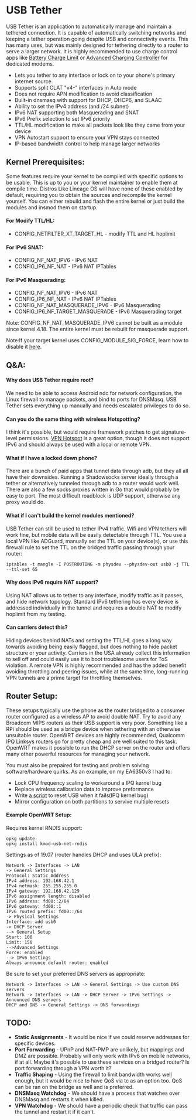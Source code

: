 # USB Tether

USB Tether is an application to automatically manage and maintain a tethered connection. It is capable of automatically switching networks and keeping a tether operation going despite USB and connectivity events. This has many uses, but was mainly designed for tethering directly to a router to serve a larger network. It is highly recommended to use charge control apps like [Battery Charge Limit](https://play.google.com/store/apps/details?id=com.slash.batterychargelimit&hl=en_US&gl=US) or [Advanced Charging Controller](https://forum.xda-developers.com/t/advanced-charging-controller-acc.3668427/) for dedicated modems.

 - Lets you tether to any interface or lock on to your phone's primary internet source.
 - Supports split CLAT "v4-" interfaces in Auto mode
 - Does not require APN modification to avoid classification
 - Built-in dnsmasq with support for DHCP, DHCP6, and SLAAC
 - Ability to set the IPv4 address (and /24 subnet)
 - IPv6 NAT supporting both Masquerading and SNAT
 - IPv6 Prefix selection to set IPv6 priority
 - TTL/HL modification to make all packets look like they came from your device
 - VPN Autostart support to ensure your VPN stays connected
 - IP-based bandwidth control to help manage larger networks

## Kernel Prerequisites:

Some features require your kernel to be compiled with specific options to be usable. This is up to you or your kernel maintainer to enable them at compile time. Distros Like Lineage OS will have none of these enabled by default, requiring you to obtain the sources and recompile the kernel yourself. You can either rebuild and flash the entire kernel or just build the modules and insmod them on startup.

#### For Modify TTL/HL:

- CONFIG_NETFILTER_XT_TARGET_HL - modify TTL and HL hoplimit

#### For IPv6 SNAT:

- CONFIG_NF_NAT_IPV6 - IPv6 NAT
- CONFIG_IP6_NF_NAT - IPv6 NAT IPTables

#### For IPv6 Masquerading:

- CONFIG_NF_NAT_IPV6 - IPv6 NAT
- CONFIG_IP6_NF_NAT - IPv6 NAT IPTables
- CONFIG_NF_NAT_MASQUERADE_IPV6 - IPv6 Masquerading
- CONFIG_IP6_NF_TARGET_MASQUERADE - IPv6 Masquerading target

Note: CONFIG_NF_NAT_MASQUERADE_IPV6 cannot be built as a module since kernel 4.18. The entire kernel must be rebuilt for masquerade support. 

Note:If your target kernel uses CONFIG_MODULE_SIG_FORCE, learn how to disable it [here](https://forum.xda-developers.com/t/guide-kernel-mod-patching-out-config_module_sig_force-on-stock-kernels.4278981/).

## Q&A:

#### Why does USB Tether require root?

We need to be able to access Android ndc for network configuration, the Linux firewall to manage packets, and bind to ports for DNSMasq. USB Tether sets everything up manually and needs escalated privileges to do so.

#### Can you do the same thing with wireless Hotspotting?

I think it's possible, but would require framework patches to get signature-level permissions. [VPN Hotspot](https://github.com/Mygod/VPNHotspot) is a great option, though it does not support IPv6 and should always be used with a local or remote VPN.

#### What if I have a locked down phone?

There are a bunch of paid apps that tunnel data through adb, but they all all have their downsides. Running a Shadowsocks server ideally through a tether or alternatively tunneled through adb to a router would work well. There are also a few socks proxies written in Go that would probably be easy to port. The most difficult roadblock is UDP support, otherwise any proxy would do.

#### What if I can't build the kernel modules mentioned?

USB Tether can still be used to tether IPv4 traffic. Wifi and VPN tethers will work fine, but mobile data will be easily detectable through TTL. You use a local VPN like ADGuard, manually set the TTL on your device(s), or use this firewall rule to set the TTL on the bridged traffic passing through your router:

    iptables -t mangle -I POSTROUTING -m physdev --physdev-out usb0 -j TTL --ttl-set 65

#### Why does IPv6 require NAT support?

Using NAT allows us to tether to any interface, modify traffic as it passes, and hide network topology. Standard IPv6 tethering has every device is addressed individually in the tunnel and requires a double NAT to modify hoplimit from my testing.

#### Can carriers detect this?

Hiding devices behind NATs and setting the TTL/HL goes a long way towards avoiding being easily flagged, but does nothing to hide packet structure or your activity. Carriers in the USA already collect this information to sell off and could easily use it to boot troublesome users for ToS violation. A remote VPN is highly recommended and has the added benefit avoiding throttling and peering issues, while at the same time, long-running VPN tunnels are a prime target for throttling themselves.

## Router Setup:

These setups typically use the phone as the router bridged to a consumer router configured as a wireless AP to avoid double NAT. Try to avoid any Broadcom MIPS routers as their USB support is very poor. Something like a RPi should be used as a bridge device when tethering with an otherwise unsuitable router. OpenWRT devices are highly recommended, Qualcomm IPQ Linksys routers go for pretty cheap and are well suited to this task. OpenWRT makes it possible to run the DHCP server on the router and offers many other powerful resources for managing your network.

You must also be prepaired for testing and problem solving software/hardware quirks. As an example, on my EA6350v3 I had to:

 - Lock CPU frequency scaling to workaround a IPQ kernel bug
 - Replace wireless calibration data to improve preformance
 - Write [a script](https://forum.openwrt.org/t/optimized-build-for-ipq40xx-devices/44125/341) to reset USB when it fails(IPQ kernel bug)
 - Mirror configuration on both partitions to servive multiple resets

#### Example OpenWRT Setup:

Requires kernel RNDIS support:

    opkg update
    opkg install kmod-usb-net-rndis
    
Settings as of 19.07 (router handles DHCP and uses ULA prefix):

    Network -> Interfaces -> LAN
    -> General Settings
    Protocol: Static Address
    IPv4 address: 192.168.42.1
    IPv4 netmask: 255.255.255.0
    IPv4 gateway: 192.168.42.129
    IPv6 assignment length: disabled
    IPv6 address: fd00::2/64
    IPv6 gateway: fd00::1
    IPv6 routed prefix: fd00::/64
    -> Physical Settings
    Interface: add usb0
    -> DHCP Server
    --> General Setup
    Start: 100
    Limit: 150
    -->Advanced Settings
    Force: enabled
    --> IPv6 Settings
    Always announce default router: enabled

Be sure to set your preferred DNS servers as appropriate:

    Network -> Interfaces -> LAN -> General Settings -> Use custom DNS servers
    Network -> Interfaces -> LAN -> DHCP Server -> IPv6 Settings -> Announced DNS servers
    DHCP and DNS -> General Settings -> DNS forwardings

## TODO:

 - **Static Assignments** - It would be nice if we could reserve addresses for specific devices.
 - **Port Forwarding** - UPnP and NAT-PMP are unlikely, but mappings and DMZ are possible. Probably will only work with IPv6 on mobile networks, if at all. Maybe it's possible to use these services on a bridged router? Is port forwarding through a VPN worth it?
 - **Traffic Shaping** - Using the firewall to limit bandwidth works well enough, but it would be nice to have QoS via tc as an option too. QoS can be ran on the bridge as well and is preferred.
 - **DNSMasq Watchdog** - We should have a process that watches over DNSMasq and restarts it when killed.
 - **VPN Watchdog** - We should have a periodic check that traffic can pass the tunnel and restart it if it can't.
